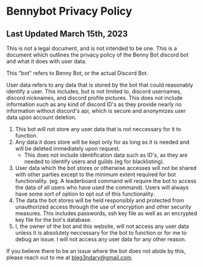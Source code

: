 # Bennybot Privacy Policy

## Last Updated March 15th, 2023

This is not a legal document, and is not intended to be one. This is a document which outlines the privacy policy of the Benny Bot discord bot and what it does with user data.

This "bot" refers to Benny Bot, or the actual Discord Bot.

User data refers to any data that is stored by the bot that could reasonably identify a user. This includes, but is not limited to, discord usernames, discord nicknames, and discord profile pictures. This does not include information such as any kind of discord ID's as they provide nearly no information without discord's api, which is secure and anonymizes user data upon account deletion.

1. This bot will not store any user data that is not neccessary for it to function.
2. Any data it does store will be kept only for as long as it is needed and will be deleted immediately upon request.
    - This does not include identification data such as ID's, as they are needed to identify users and guilds (eg for blacklisting).
3.  User data which the bot stores or otherwise accesses will not be shared with other parties except to the minimum extent required for bot functionality. (eg. A leaderboard command will require the bot to access the data of all users who have used the command). Users will always have some sort of option to opt out of this functionality.
4. The data the bot stores will be held responsibly and protected from unauthorized access through the use of encryption and other security measures. This includes passwords, ssh key file as well as an encrypted key file for the bot's database.
5. I, the owner of the bot and this website, will not access any user data unless it is absolutely neccessary for the bot to function or for me to debug an issue. I will not access any user data for any other reason.

If you believe there to be an issue where the bot does not abide by this, please reach out to me at bleg3ndary@gmail.com.